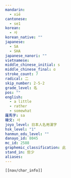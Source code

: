 ```yaml
---
mandarin:
  - xiē
cantonese:
  - se1
korean:
  - 사
korean_native: ""
japanese:
  - SA
  - SHA
japanese_nanori: ""
vietnamese:
middle_chinese_initial: s
middle_chinese_final: ɑ
stroke_count: 7
radical: 二
skip_number: 2-5-2
grade_level: 名
pos: ""
english:
  - a little
  - rather
  - somewhat
羅馬字: sa
韓文: 사
joyo_level: 日本人名用漢字
hsk_level: "1"
hanmun_edu_level: ""
danayo_id: 8045
mc_id: 2588
graphemic_classification: 此
stand_in: 些少
aliases:
---
```


```meta-bind-embed
[[nav/char_info]]
```
